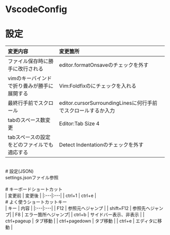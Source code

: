 # VscodeConfig<br>

# 設定<br>
| 変更内容 | 変更箇所 |
|:---                                        |:---                                 |
| ファイル保存時に勝手に改行される            | editor.formatOnsaveのチェックを外す |
| vimのキーバインドで折り畳みが勝手に展開する | Vim:Foldfixのにチェックを入れる      |
| 最終行手前でスクロール                      | editor.cursorSurroundingLinesに何行手前でスクロールするか入力 |
| tabのスペース数変更                         | Editor:Tab Size 4 |
| tabスペースの設定をどのファイルでも適応する  | Detect Indentationのチェックを外す |
<br>
# 設定(JSON)<br>
settings.jsonファイル参照<br>
<br>
# キーボードショートカット<br>
| 変更前 | 変更後 |
|:---|:---|
| ctrl+1 | ctrl+e |
<br>
# よく使うショートカットキー<br>
| キー | 内容 |
|:---|:---|
| F12 | 参照元へジャンプ |
| shift+F12 | 参照先へジャンプ|
| F8 | エラー箇所へジャンプ|
| ctrl+b | サイドバー表示、非表示 |
| ctrl+pageup | タブ移動 |
| ctrl+pagedown | タブ移動 |
| ctrl+e | エディタに移動 |
